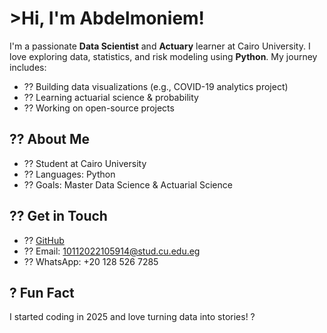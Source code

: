 # >Hi, I'm Abdelmoniem! 
I'm a passionate **Data Scientist** and **Actuary** learner at Cairo University. I love exploring data, statistics, and risk modeling using **Python**. My journey includes: 
- ?? Building data visualizations (e.g., COVID-19 analytics project) 
- ?? Learning actuarial science & probability 
- ?? Working on open-source projects 
## ?? About Me 
- ?? Student at Cairo University 
- ?? Languages: Python 
- ?? Goals: Master Data Science & Actuarial Science 
## ?? Get in Touch 
- ?? [GitHub](https://github.com/Abdelmoniem-saied) 
- ?? Email: [10112022105914@stud.cu.edu.eg](mailto:10112022105914@stud.cu.edu.eg) 
- ?? WhatsApp: +20 128 526 7285 
## ? Fun Fact 
I started coding in 2025 and love turning data into stories! ? 
